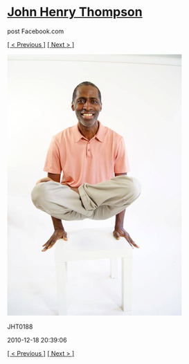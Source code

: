 # [John Henry Thompson](../README.md)
post Facebook.com

[[ < Previous ]](2010-12-18-2.md) [[ Next > ]](2010-12-18-4.md)

[![](../media/2010-12-18/Fam-2010-JHT0188.jpg)](../README.md)

JHT0188

2010-12-18 20:39:06

[[ < Previous ]](2010-12-18-2.md) [[ Next > ]](2010-12-18-4.md)